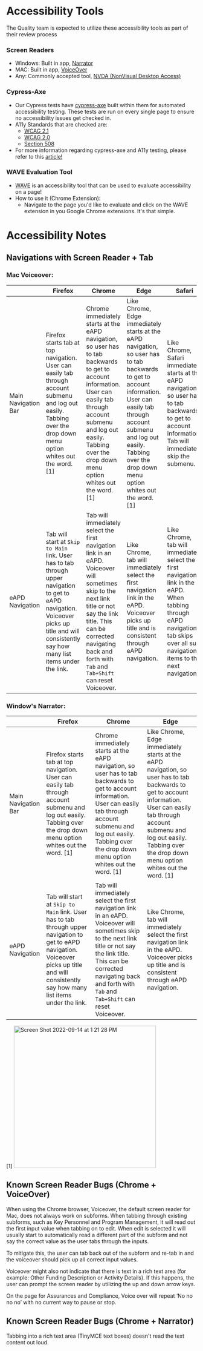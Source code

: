 # Accessibility Tools
The Quality team is expected to utilize these accessibility tools as part of their review process

### Screen Readers
- Windows: Built in app, [Narrator](https://support.microsoft.com/en-us/windows/complete-guide-to-narrator-e4397a0d-ef4f-b386-d8ae-c172f109bdb1)
- MAC: Built in app, [VoiceOver](https://www.apple.com/voiceover/info/guide/_1121.html)
- Any: Commonly accepted tool, [NVDA (NonVisual Desktop Access)](https://www.nvaccess.org/)
### Cypress-Axe
- Our Cypress tests have [cypress-axe](https://github.com/component-driven/cypress-axe) built within them for automated accessibility testing. These tests are run on every single page to ensure no accessibility issues get checked in. 
- A11y Standards that are checked are:
  - [WCAG 2.1](https://www.w3.org/TR/WCAG21/)
  - [WCAG 2.0](https://www.w3.org/TR/WCAG20/)
  - [Section 508](https://www.section508.gov/)
- For more information regarding cypress-axe and A11y testing, please refer to this [article!](https://medium.com/geekculture/accessibility-test-automation-with-axe-4-cypress-8994b358e730)
### WAVE Evaluation Tool 
- [WAVE](https://wave.webaim.org/extension/) is an accessibility tool that can be used to evaluate accessibility on a page!
- How to use it (Chrome Extension):
  - Navigate to the page you'd like to evaluate and click on the WAVE extension in you Google Chrome extensions. It's that simple.

# Accessibility Notes

## Navigations with Screen Reader + Tab

### Mac Voiceover:
|   | Firefox | Chrome | Edge | Safari |
|---|---|---|---|---|
| Main Navigation Bar | Firefox starts tab at top navigation. User can easily tab through account submenu and log out easily. Tabbing over the drop down menu option whites out the word. [1] | Chrome immediately starts at the eAPD navigation, so user has to tab backwards to get to account information. User can easily tab through account submenu and log out easily. Tabbing over the drop down menu option whites out the word. [1] | Like Chrome, Edge immediately starts at the eAPD navigation, so user has to tab backwards to get to account information. User can easily tab through account submenu and log out easily. Tabbing over the drop down menu option whites out the word. [1] | Like Chrome, Safari immediately starts at the eAPD navigation, so user has to tab backwards to get to account information. Tab will immediately skip the submenu. |
| eAPD Navigation | Tab will start at `Skip to Main` link. User has to tab through upper navigation to get to eAPD navigation. Voiceover picks up title and will consistently say how many list items under the link. | Tab will immediately select the first navigation link in an eAPD. Voiceover will sometimes skip to the next link title or not say the link title. This can be corrected navigating back and forth with `Tab` and `Tab+Shift` can reset Voiceover. | Like Chrome, tab will immediately select the first navigation link in the eAPD. Voiceover picks up title and is consistent through eAPD navigation. | Like Chrome, tab will immediately select the first navigation link in the eAPD. When tabbing through eAPD navigation, tab skips over all sub navigation items to the next navigation. |

### Window's Narrator:
|   | Firefox | Chrome | Edge |
|---|---|---|---|
| Main Navigation Bar | Firefox starts tab at top navigation. User can easily tab through account submenu and log out easily. Tabbing over the drop down menu option whites out the word. [1] | Chrome immediately starts at the eAPD navigation, so user has to tab backwards to get to account information. User can easily tab through account submenu and log out easily. Tabbing over the drop down menu option whites out the word. [1] | Like Chrome, Edge immediately starts at the eAPD navigation, so user has to tab backwards to get to account information. User can easily tab through account submenu and log out easily. Tabbing over the drop down menu option whites out the word. [1] |
| eAPD Navigation | Tab will start at `Skip to Main` link. User has to tab through upper navigation to get to eAPD navigation. Voiceover picks up title and will consistently say how many list items under the link. | Tab will immediately select the first navigation link in an eAPD. Voiceover will sometimes skip to the next link title or not say the link title. This can be corrected navigating back and forth with `Tab` and `Tab+Shift` can reset Voiceover. | Like Chrome, tab will immediately select the first navigation link in the eAPD. Voiceover picks up title and is consistent through eAPD navigation. |

[1] 
<img width="376" alt="Screen Shot 2022-09-14 at 1 21 28 PM" src="https://user-images.githubusercontent.com/44708048/190238103-f516e543-b415-4dd1-9c0b-2eec2b7f0971.png">

## Known Screen Reader Bugs (Chrome + VoiceOver)
When using the Chrome browser, Voiceover, the default screen reader for Mac, does not always work on subforms. When tabbing through existing subforms, such as Key Personnel and Program Management, it will read out the first input value when tabbing on to edit. When edit is selected it will usually start to automatically read a different part of the subform and not say the correct value as the user tabs through the inputs.

To mitigate this, the user can tab back out of the subform and re-tab in and the voiceover should pick up all correct input values.

Voiceover might also not indicate that there is text in a rich text area (for example: Other Funding Description or Activity Details). If this happens, the user can prompt the screen reader by utilizing the up and down arrow keys.

On the page for Assurances and Compliance, Voice over will repeat ‘No no no no’ with no current way to pause or stop.

## Known Screen Reader Bugs (Chrome + Narrator)
Tabbing into a rich text area (TinyMCE text boxes) doesn't read the text content out loud.

